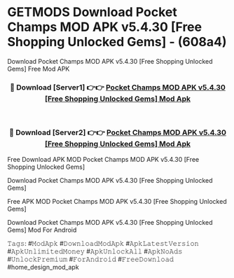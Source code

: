 # GETMODS Download Pocket Champs MOD APK v5.4.30 [Free Shopping Unlocked Gems] - (608a4)
Download Pocket Champs MOD APK v5.4.30 [Free Shopping Unlocked Gems] Free Mod APK

<div align="center">
<h3>🔴 Download [Server1] 👉👉 <a href="https://apk-comot.site?title=Pocket_Champs_MOD_APK_v5.4.30_[Free_Shopping_Unlocked_Gems]">Pocket Champs MOD APK v5.4.30 [Free Shopping Unlocked Gems] Mod Apk</a></h3><br>

<h3>🔴 Download [Server2] 👉👉 <a href="https://apk-comot.site?title=Pocket_Champs_MOD_APK_v5.4.30_[Free_Shopping_Unlocked_Gems]">Pocket Champs MOD APK v5.4.30 [Free Shopping Unlocked Gems] Mod Apk</a></h3>
</div>


Free Download APK MOD Pocket Champs MOD APK v5.4.30 [Free Shopping Unlocked Gems]

Download Pocket Champs MOD APK v5.4.30 [Free Shopping Unlocked Gems] 

Free APK MOD Pocket Champs MOD APK v5.4.30 [Free Shopping Unlocked Gems] 

Download Pocket Champs MOD APK v5.4.30 [Free Shopping Unlocked Gems] Mod For Android

𝚃𝚊𝚐𝚜: #𝙼𝚘𝚍𝙰𝚙𝚔 #𝙳𝚘𝚠𝚗𝚕𝚘𝚊𝚍𝙼𝚘𝚍𝙰𝚙𝚔 #𝙰𝚙𝚔𝙻𝚊𝚝𝚎𝚜𝚝𝚅𝚎𝚛𝚜𝚒𝚘𝚗 #𝙰𝚙𝚔𝚄𝚗𝚕𝚒𝚖𝚒𝚝𝚎𝚍𝙼𝚘𝚗𝚎𝚢 #𝙰𝚙𝚔𝚄𝚗𝚕𝚘𝚌𝚔𝙰𝚕𝚕 #𝙰𝚙𝚔𝙽𝚘𝙰𝚍𝚜 #𝚄𝚗𝚕𝚘𝚌𝚔𝙿𝚛𝚎𝚖𝚒𝚞𝚖 #𝙵𝚘𝚛𝙰𝚗𝚍𝚛𝚘𝚒𝚍 #𝙵𝚛𝚎𝚎𝙳𝚘𝚠𝚗𝚕𝚘𝚊𝚍 #home_design_mod_apk